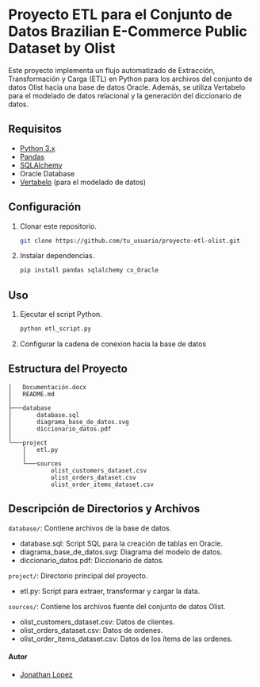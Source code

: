 
# Proyecto ETL para el Conjunto de Datos Brazilian E-Commerce Public Dataset by Olist

Este proyecto implementa un flujo automatizado de Extracción, Transformación y Carga (ETL) en Python para los archivos del conjunto de datos Olist hacia una base de datos Oracle. Además, se utiliza Vertabelo para el modelado de datos relacional y la generación del diccionario de datos.

## Requisitos

- [Python 3.x](https://www.python.org/)
- [Pandas](https://pandas.pydata.org/docs/)
- [SQLAlchemy](https://www.sqlalchemy.org/)
- Oracle Database
- [Vertabelo](https://vertabelo.com/) (para el modelado de datos)

## Configuración

1. Clonar este repositorio.

   ```bash
   git clone https://github.com/tu_usuario/proyecto-etl-olist.git
   ```

2. Instalar dependencias.
    ```bash
    pip install pandas sqlalchemy cx_Oracle
    ```

## Uso

1. Ejecutar el script Python.

    ```bash
    python etl_script.py
    ```
2. Configurar la cadena de conexion hacia la base de datos

## Estructura del Proyecto
```plaintext
│   Documentación.docx
│   README.md
│
├───database
│       database.sql
│       diagrama_base_de_datos.svg
│       diccionario_datos.pdf
│
└───project
    │   etl.py
    │
    └───sources
            olist_customers_dataset.csv
            olist_orders_dataset.csv
            olist_order_items_dataset.csv
```

## Descripción de Directorios y Archivos
`database/`: Contiene archivos de la base de datos.
- database.sql: Script SQL para la creación de tablas en Oracle.
- diagrama_base_de_datos.svg: Diagrama del modelo de datos.
- diccionario_datos.pdf: Diccionario de datos.

`project/`: Directorio principal del proyecto.

- etl.py: Script para extraer, transformar y cargar la data.

`sources/`: Contiene los archivos fuente del conjunto de datos Olist.

- olist_customers_dataset.csv: Datos de clientes.
- olist_orders_dataset.csv: Datos de ordenes.
- olist_order_items_dataset.csv: Datos de los ítems de las ordenes.

#### Autor
- [Jonathan Lopez](https://github.com/Lopez1731s)